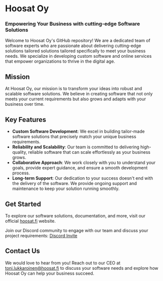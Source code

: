 # Hoosat Oy
### Empowering Your Business with cutting-edge Software Solutions

Welcome to Hoosat Oy's GitHub repository! We are a dedicated team of software experts who are passionate about delivering cutting-edge solutions tailored solutions tailored specifically to meet your business needs. We specialize in developing custom software and online services that empower organizations to thrive in the digital age.

## Mission
At Hoosat Oy, our mission is to transform your ideas into robust and scalable software solutions. We believe in creating software that not only meets your current requirements but also grows and adapts with your business over time.

## Key Features
- **Custom Software Development**: We excel in building tailor-made software solutions that precisely match your unique business requirements.
- **Reliability and Scalability**: Our team is committed to delivering high-quality, reliable software that can scale effortlessly as your business grows.
- **Collaborative Approach**: We work closely with you to understand your goals, provide expert guidance, and ensure a smooth development process.
- **Long-term Support**: Our dedication to your success doesn't end with the delivery of the software. We provide ongoing support and maintenance to keep your solution running smoothly.

## Get Started
To explore our software solutions, documentation, and more, visit our official [hoosat.fi](https://hoosat.fi) website.

Join our Discord community to engage with our team and discuss your project requirements: [Discord Invite](https://discord.gg/UXPFcPaPBg)

## Contact Us
We would love to hear from you! Reach out to our CEO at toni.lukkaroinen@hoosat.fi to discuss your software needs and explore how Hoosat Oy can help your business succeed.
